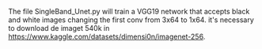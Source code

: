 The file SingleBand_Unet.py will train a VGG19 network that accepts black and white images changing the first conv from 3x64 to 1x64.
it's necessary to download de imaget 540k in https://www.kaggle.com/datasets/dimensi0n/imagenet-256.
